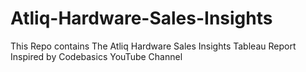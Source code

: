 # Atliq-Hardware-Sales-Insights
This Repo contains The Atliq Hardware Sales Insights Tableau Report Inspired by Codebasics YouTube Channel
